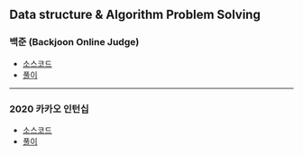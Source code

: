 ## Data structure & Algorithm Problem Solving

### 백준 (Backjoon Online Judge)
* [소스코드](https://github.com/jiwoo-kimm/boj-java)
* [풀이](https://velog.io/@jwkim/series/%EB%B0%B1%EC%A4%80-%EC%95%8C%EA%B3%A0%EB%A6%AC%EC%A6%98-%ED%92%80%EC%9D%B4)

---

### 2020 카카오 인턴십
* [소스코드](./2020%20카카오%20인턴십)
* [풀이](https://velog.io/@jwkim/series/%EC%BD%94%EB%94%A9%ED%85%8C%EC%8A%A4%ED%8A%B8-%EA%B8%B0%EC%B6%9C-%ED%92%80%EC%9D%B4)
